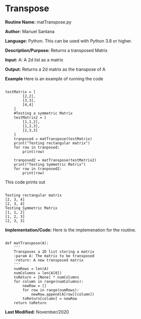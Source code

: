 
# Transpose

**Routine Name:** matTranspose.py 

**Author:** Manuel Santana


**Language:** Python. This can be used with Python 3.8 or higher. 

**Description/Purpose:** 
Returns a transposed Matrix

**Input:** 
A: A 2d list as a matrix

**Output:** 
Returns a 2d matrix as the transpose of A

**Example**
Here is an example of running the code

```

testMatrix = [
        [2,2],
        [3,3],
        [4,4]
    ]
    #Testing a symmetric Matrix
    testMatrix2 = [
        [1,1,2],
        [1,2,3],
        [2,3,3]
    ]
    tranposed = matTranspose(testMatrix)
    print("Testing rectangular matrix")
    for row in tranposed:
        print(row)

    tranposed2 = matTranspose(testMatrix2)
    print("Testing Symmetric Matrix")
    for row in tranposed2:
        print(row)
```

This code prints out

```

Testing rectangular matrix
[2, 3, 4]
[2, 3, 4]
Testing Symmetric Matrix
[1, 1, 2]
[1, 2, 3]
[2, 3, 3]

```
**Implementation/Code:** 
Here is the implemenation for the routine.

```

def matTranspose(A):
    '''
    Transposes a 2D list storing a matrix
    :param A: The matrix to be transposed
    :return: A new transposed matrix
    '''
    numRows = len(A)
    numColumns = len(A[0])
    toReturn = [None] * numColumns
    for column in range(numColumns):
        newRow = []
        for row in range(numRows):
            newRow.append(A[row][column])
        toReturn[column] = newRow
    return toReturn
```
**Last Modified:** November/2020
